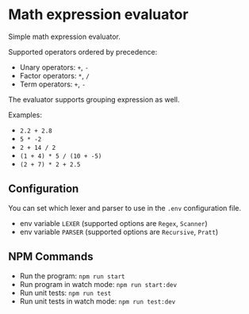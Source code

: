 # Math expression evaluator

Simple math expression evaluator.

Supported operators ordered by precedence:

- Unary operators: `+`, `-`
- Factor operators: `*`, `/`
- Term operators: `+`, `-`

The evaluator supports grouping expression as well.

Examples:

- `2.2 + 2.8`
- `5 * -2`
- `2 + 14 / 2`
- `(1 + 4) * 5 / (10 + -5)`
- `(2 + 7) * 2 + 2.5`

## Configuration

You can set which lexer and parser to use in the `.env` configuration file.

- env variable `LEXER` (supported options are `Regex`, `Scanner`)
- env variable `PARSER` (supported options are `Recursive`, `Pratt`)

## NPM Commands

- Run the program: `npm run start`
- Run program in watch mode: `npm run start:dev`
- Run unit tests: `npm run test`
- Run unit tests in watch mode: `npm run test:dev`
